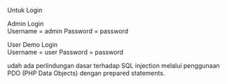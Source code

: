 Untuk Login

Admin Login      
Username = admin 
Password = password

User Demo Login      
Username = user 
Password = password

udah ada perlindungan dasar terhadap SQL injection melalui penggunaan PDO (PHP Data Objects) dengan prepared statements.
